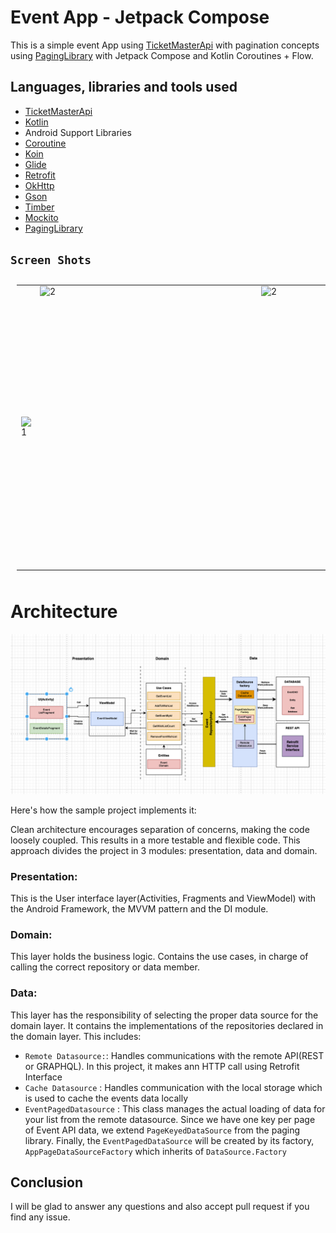 # Event App - Jetpack Compose


This is a simple event App using [TicketMasterApi](https://developer.ticketmaster.com/products-and-docs/apis/discovery-api/v2/) with pagination concepts using [PagingLibrary](https://developer.android.com/topic/libraries/architecture/paging/v3-overview) with Jetpack Compose and Kotlin Coroutines + Flow. 


## Languages, libraries and tools used

* [TicketMasterApi](https://developer.ticketmaster.com/products-and-docs/apis/discovery-api/v2/)
* [Kotlin](https://kotlinlang.org/)
* Android Support Libraries
* [Coroutine](https://developer.android.com/kotlin/coroutines)
* [Koin](https://insert-koin.io/)
* [Glide](https://github.com/bumptech/glide)
* [Retrofit](http://square.github.io/retrofit/)
* [OkHttp](http://square.github.io/okhttp/)
* [Gson](https://github.com/google/gson)
* [Timber](https://github.com/JakeWharton/timber)
* [Mockito](http://site.mockito.org/)
* [PagingLibrary](https://developer.android.com/topic/libraries/architecture/paging/v3-overview)


## `Screen Shots`
<table style="padding:10px">
  <tr>
    <td> 
         <img src="https://user-images.githubusercontent.com/16048595/183443976-92d511e2-6cb9-42c2-964e-e99061ea7412.png"  alt="1" width = 340px height = 450px ></td>
      
 <td><img src="https://user-images.githubusercontent.com/16048595/183444007-23bec7da-165b-4f89-a5df-2da3cb92bce2.png" align="right" alt="2" width = 340px height = 450px></td>
  
  <td><img src="https://user-images.githubusercontent.com/16048595/183444012-e8fcfee4-7146-4ca2-bc2b-2efd18c347fe.png" align="right" alt="2" width = 340px height = 450px></td>
  <td><img src="https://user-images.githubusercontent.com/16048595/183444021-0dcee1b3-3639-49bb-88f5-3b2591222a89.png" align="right" alt="2" width = 340px height = 450px></td>
   <!--<td><img src="./Scshot/trip_end.png" align="right" alt="4" width =  279px height = 496px></td>-->
  </tr>
 </table>



# Architecture

![diagram](https://github.com/Nsikaktopdown/AndroidCleanBase/blob/master/screenshot/diagram.png)

 Here's how the sample project implements it:

Clean architecture encourages separation of concerns, making the code loosely coupled. This results in a more testable and flexible code. This approach divides the project in 3 modules: presentation, data and domain.

### Presentation:
This is the User interface layer(Activities, Fragments and ViewModel) with the Android Framework, the MVVM pattern and the DI module. 

### Domain:  
This layer holds the business logic. Contains the use cases, in charge of calling the correct repository or data member.

### Data: 
This layer has the responsibility of selecting the proper data source for the domain layer. It contains the implementations of the repositories declared in the domain layer.
This includes: 
* ```Remote Datasource:```: Handles communications with the remote API(REST or GRAPHQL). In this project, it makes ann HTTP call using Retrofit Interface
* ```Cache Datasource``` : Handles communication with the local storage which is used to cache the events data locally
* ```EventPagedDatasource``` : This class manages the actual loading of data for your list from the remote datasource.  Since we have one key per page of Event API data, we extend ```PageKeyedDataSource``` from the paging library. 
Finally, the ```EventPagedDataSource``` will be created by its factory, ```AppPageDataSourceFactory``` which inherits of ```DataSource.Factory```

## Conclusion

 I will be glad to answer any questions and also accept pull request if you find any issue.

